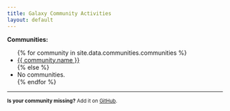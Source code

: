 ```yaml
---
title: Galaxy Community Activities
layout: default
---
```


**Communities:**

<ul class="mb-5">
  {% for community in site.data.communities.communities %}
  <li><a href="communities/{{ community.id }}.html">{{ community.name }}</a></li>
  {% else %}
  <li>No communities.</li>
  {% endfor %}
</ul>

---

<p class="text-muted"><small>
<b>Is your community missing?</b>
Add it on <a href="https://github.com/kostrykin/galaxy-community-activities"><i class="bi bi-github" style="vertical-align: top;"></i> GitHub</a>.
</small></p>
